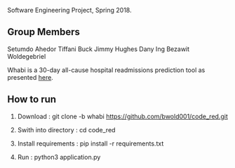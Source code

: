 Software Engineering Project, Spring 2018.

Group Members
-------------
Setumdo Ahedor
Tiffani Buck
Jimmy Hughes
Dany Ing
Bezawit Woldegebriel


Whabi is a 30-day all-cause hospital readmissions prediction tool as presented <a href="https://github.com/bayesimpact/readmission-risk">here</a>. 

How to run
----------

1. Download : git clone -b whabi https://github.com/bwold001/code_red.git

2. Swith into directory : cd code_red

3. Install  requirements : pip install -r requirements.txt

4. Run : python3 application.py
